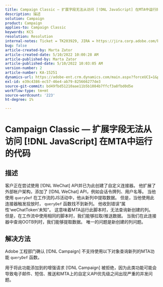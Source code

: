 ```yaml
---
title: Campaign Classic — 扩展字段无法从访问 [!DNL JavaScript] 在MTA中运行的代码
description: 描述
solution: Campaign
product: Campaign
applies-to: Campaign Classic
keywords: KCS
resolution: Resolution
internal-notes: Ticket = TK203929, JIRA = https://jira.corp.adobe.com/browse/NEO-20460, https://jira.corp.adobe.com/browse/NEO-20648
bug: false
article-created-by: Marta Zator
article-created-date: 5/10/2022 10:00:28 AM
article-published-by: Marta Zator
article-published-date: 5/10/2022 10:03:05 AM
version-number: 2
article-number: KA-15251
dynamics-url: https://adobe-ent.crm.dynamics.com/main.aspx?forceUCI=1&pagetype=entityrecord&etn=knowledgearticle&id=90301002-48d0-ec11-a7b5-00224809c101
exl-id: e39c4386-ec57-46e4-ab79-825666277de3
source-git-commit: bd49fbd51210aae11b5b1084b7ffcf3a8fbd0d5e
workflow-type: tm+mt
source-wordcount: '223'
ht-degree: 1%

---
```


# Campaign Classic — 扩展字段无法从访问 [!DNL JavaScript] 在MTA中运行的代码

## 描述


客户正在尝试使用 [!DNL WeChat] API并已为此创建了自定义连接器。 他扩展了外部帐户架构，添加了 [!DNL WeChat] API，例如会话令牌列、用户名等。 当他使用 `queryDef` 在工作流的JS活动中，他从新列中提取数据。 但是，当他使用此连接器触发投放时， `queryDef` 函数找不到新列。 他收到错误“属性‘weChatToken’未知”。 这意味着MTA运行此脚本时，无法查询新创建的列。 但是，在工作流中使用相同的脚本时，我们能够拉取/推送数据。 当我们在此连接器中查询OOTB列时，我们能够提取数据。 唯一的问题是新创建的列问题。


## 解决方法


Adobe<b> </b>工程部门确认 [!DNL Campaign] 不支持使用以下对象查询新列的MTA功能 `queryDef` 函数。

用于将此功能添加到的增强请求 [!DNL Campaign] 被拒绝，因为此类功能可能会导致电子邮件、短信、推送和MTA上的自定义API优先级之间出现严重的并发问题。
